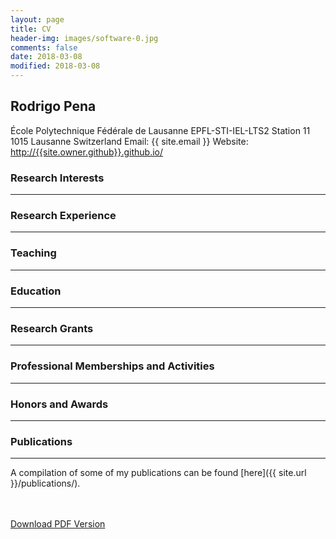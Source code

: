 ```yaml
---
layout: page
title: CV
header-img: images/software-0.jpg
comments: false
date: 2018-03-08
modified: 2018-03-08
---
```


## Rodrigo Pena

École Polytechnique Fédérale de Lausanne
EPFL-STI-IEL-LTS2
Station 11
1015 Lausanne
Switzerland
Email: {{ site.email }}
Website: [http://{{site.owner.github}}.github.io/](http://{{site.owner.github}}.github.io/)

### Research Interests
-----


### Research Experience
-----


### Teaching
-----


### Education
-----


### Research Grants
-----


### Professional Memberships and Activities
-----


### Honors and Awards
-----


### Publications
-----

A compilation of some of my publications can be found [here]({{ site.url }}/publications/).

<div markdown="0">
    <br><br>
    <a href="{{ site.url }}/downloads/CV.pdf" class="btn btn-success">Download PDF Version</a>
</div>
